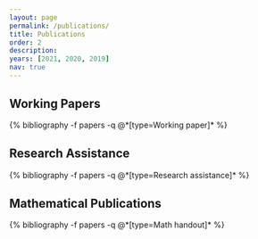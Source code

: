 ```yaml
---
layout: page
permalink: /publications/
title: Publications
order: 2
description:
years: [2021, 2020, 2019]
nav: true
---
```


<style>
.myDiv {
    margin: 30px 0px 30px 0px;
}
</style>

<div class="publications">

<!--
{% for y in page.years %}
  <h2 class="year">{{y}}</h2>
  {% bibliography -f papers -q @*[year={{y}} & abbr={{"Working paper"}}]* %}
{% endfor %}
-->

<!--
{% for y in page.years %}
  <h2 class="year">{{y}}</h2>
  {% bibliography -f papers -q @*[year={{y}} & abbr={{"Math handout"}}]* %}
{% endfor %}
-->
  
<div class="myDiv">
<h2> Working Papers </h2>
{% bibliography -f papers -q @*[type=Working paper]* %}
</div>

<div class="myDiv">
<h2> Research Assistance </h2>
{% bibliography -f papers -q @*[type=Research assistance]* %}
</div>

<div class="myDiv">
<h2> Mathematical Publications </h2>
{% bibliography -f papers -q @*[type=Math handout]* %}
</div>

</div>
